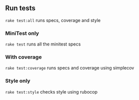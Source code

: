 ## Run tests

``rake test:all`` runs specs, coverage and style

### MiniTest only

``rake test`` runs all the minitest specs

### With coverage

``rake test:coverage`` runs specs and coverage using simplecov

### Style only

``rake test:style`` checks style using rubocop

